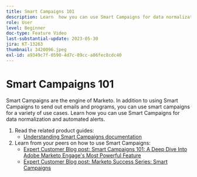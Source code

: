 ```yaml
---
title: Smart Campaigns 101
description: Learn  how you can use Smart Campaigns for data normalization and automated alerts.
role: User
level: Beginner
doc-type: Feature Video
last-substantial-update: 2023-05-30
jira: KT-13263
thumbnail: 3420096.jpeg
exl-id: a9349c7f-0590-4d7c-89cc-a86fec8cdc40
---
```

# Smart Campaigns 101

Smart Campaigns are the engine of Marketo. In addition to using Smart Campaigns to send out emails and programs, you can use smart campaigns for a variety of use cases. Learn  how you can use Smart Campaigns for data normalization and automated alerts.

1. Read the related product guides:
    * [Understanding Smart Campaigns documentation](https://experienceleague.adobe.com/docs/marketo/using/product-docs/core-marketo-concepts/smart-campaigns/understanding-smart-campaigns.html)
2. Learn from your peers on how to use Smart Campaigns:
    * [Expert Customer Blog post: Smart Campaigns 101: A Deep Dive Into Adobe Marketo Engage's Most Powerful Feature](https://nation.marketo.com/t5/product-blogs/smart-campaigns-101-a-deep-dive-into-adobe-marketo-engage-s-most/ba-p/313385#M1838 )
    * [Expert Customer Blog post: Marketo Success Series: Smart Campaigns](https://nation.marketo.com/t5/product-blogs/marketo-success-series-smart-campaigns/ba-p/306961)
